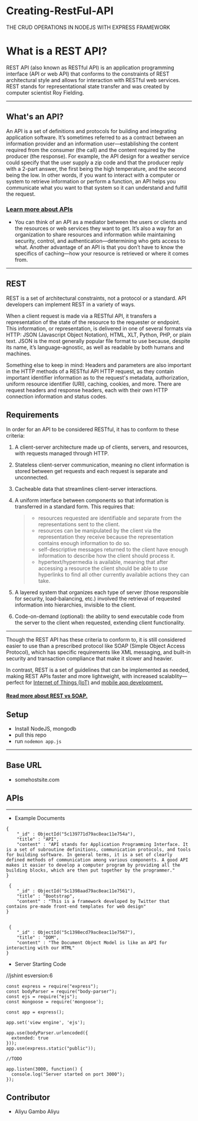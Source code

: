 # Creating-RestFul-API
THE CRUD OPERATIONS IN NODEJS WITH EXPRESS FRAMEWORK


# What is a REST API?
 REST API (also known as RESTful API) is an application programming interface (API or web API) that conforms to the constraints of REST architectural style and allows for interaction with RESTful web services. REST stands for representational state transfer and was created by computer scientist Roy Fielding.

---

## What's an API?
An API is a set of definitions and protocols for building and integrating application software. It’s sometimes referred to as a contract between an information provider and an information user—establishing the content required from the consumer (the call) and the content required by the producer (the response). For example, the API design for a weather service could specify that the user supply a zip code and that the producer reply with a 2-part answer, the first being the high temperature, and the second being the low.
In other words, if you want to interact with a computer or system to retrieve information or perform a function, an API helps you communicate what you want to that system so it can understand and fulfill the request. 

### [Learn more about APIs](https://www.redhat.com/en/topics/api/what-are-application-programming-interfaces)

- You can think of an API as a mediator between the users or clients and the resources or web services they want to get. It’s also a way for an organization to share resources and information while maintaining security, control, and authentication—determining who gets access to what. Another advantage of an API is that you don’t have to know the specifics of caching—how your resource is retrieved or where it comes from.
---

## REST
REST is a set of architectural constraints, not a protocol or a standard. API developers can implement REST in a variety of ways.

When a client request is made via a RESTful API, it transfers a representation of the state of the resource to the requester or endpoint. This information, or representation, is delivered in one of several formats via HTTP: JSON (Javascript Object Notation), HTML, XLT, Python, PHP, or plain text. JSON is the most generally popular file format to use because, despite its name, it’s language-agnostic, as well as readable by both humans and machines. 

Something else to keep in mind: Headers and parameters are also important in the HTTP methods of a RESTful API HTTP request, as they contain important identifier information as to the request's metadata, authorization, uniform resource identifier (URI), caching, cookies, and more. There are request headers and response headers, each with their own HTTP connection information and status codes.

## Requirements
In order for an API to be considered RESTful, it has to conform to these criteria:
1. A client-server architecture made up of clients, servers, and resources, with requests managed through HTTP.
2. Stateless client-server communication, meaning no client information is stored between get requests and each request is separate and unconnected.
3. Cacheable data that streamlines client-server interactions.
4. A uniform interface between components so that information is transferred in a standard form. This requires that:
    >- resources requested are identifiable and separate from the representations sent to the client.
    >- resources can be manipulated by the client via the representation they receive because the representation contains enough information to do so.
    >- self-descriptive messages returned to the client have enough information to describe how the client should process it.
    >- hypertext/hypermedia is available, meaning that after accessing a resource the client should be able to use hyperlinks to find all other currently available actions they can take.
    
5. A layered system that organizes each type of server (those responsible for security, load-balancing, etc.) involved the retrieval of requested information into hierarchies, invisible to the client.
6. Code-on-demand (optional): the ability to send executable code from the server to the client when requested, extending client functionality.

---
Though the REST API has these criteria to conform to, it is still considered easier to use than a prescribed protocol like SOAP (Simple Object Access Protocol), which has specific requirements like XML messaging, and built-in security and transaction compliance that make it slower and heavier. 

In contrast, REST is a set of guidelines that can be implemented as needed, making REST APIs faster and more lightweight, with increased scalablity—perfect for [Internet of Things (IoT)](https://www.redhat.com/en/topics/internet-of-things-120511) and [mobile app development.](https://www.redhat.com/en/topics/mobile) 

#### [Read more about REST vs SOAP.](https://www.redhat.com/en/topics/integration/whats-the-difference-between-soap-rest)

## Setup
- Install NodeJS, mongodb
- pull this repo
- run `nodemon app.js`

---
## Base URL
- somehostsite.com




## APIs
---
- Example Documents

```
{
    "_id" : ObjectId("5c139771d79ac8eac11e754a"),
    "title" : "API",
    "content" : "API stands for Application Programming Interface. It is a set of subroutine definitions, communication protocols, and tools for building software. In general terms, it is a set of clearly defined methods of communication among various components. A good API makes it easier to develop a computer program by providing all the building blocks, which are then put together by the programmer."
}

 {
    "_id" : ObjectId("5c1398aad79ac8eac11e7561"),
    "title" : "Bootstrap",
    "content" : "This is a framework developed by Twitter that contains pre-made front-end templates for web design"
}


 {
    "_id" : ObjectId("5c1398ecd79ac8eac11e7567"),
    "title" : "DOM",
    "content" : "The Document Object Model is like an API for interacting with our HTML"
}
```
- Server Starting Code

//jshint esversion:6

```
const express = require("express");
const bodyParser = require("body-parser");
const ejs = require("ejs");
const mongoose = require('mongoose');

const app = express();

app.set('view engine', 'ejs');

app.use(bodyParser.urlencoded({
  extended: true
}));
app.use(express.static("public"));

//TODO

app.listen(3000, function() {
  console.log("Server started on port 3000");
});
```

## Contributor
- Aliyu Gambo Aliyu